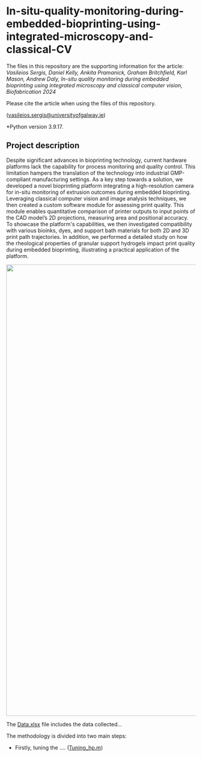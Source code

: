 # In-situ-quality-monitoring-during-embedded-bioprinting-using-integrated-microscopy-and-classical-CV

The files in this repository are the supporting information for the article: _Vasileios Sergis, Daniel Kelly, Ankita Pramanick, Graham Britchfield, Karl Mason, Andrew Daly, In-situ quality monitoring during embedded bioprinting using integrated microscopy and classical computer vision, Biofabrication 2024_

Please cite the article when using the files of this repository. 

(vasileios.sergis@universityofgalway.ie) 

*Python version 3.9.17.

## Project description
Despite significant advances in bioprinting technology, current hardware platforms lack the capability for process monitoring and quality control. This limitation hampers the translation of the technology into industrial GMP-compliant manufacturing settings. As a key step towards a solution, we developed a novel bioprinting platform integrating a high-resolution camera for in-situ monitoring of extrusion outcomes during embedded bioprinting. Leveraging classical computer vision and image analysis techniques, we then created a custom software module for assessing print quality. This module enables quantitative comparison of printer outputs to input points of the CAD model’s 2D projections, measuring area and positional accuracy. To showcase the platform's capabilities, we then investigated compatibility with various bioinks, dyes, and support bath materials for both 2D and 3D print path trajectories. In addition, we performed a detailed study on how the rheological properties of granular support hydrogels impact print quality during embedded bioprinting, illustrating a practical application of the platform.
  
</h5>  
<p align="center">
<img src="Bioprinting hardware with real-time quality-monitoring.png" width="900" height="1200"> 
</p>

The [Data.xlsx](Training/Data.xlsx) file includes the data collected...

The methodology is divided into two main steps:
* Firstly, tuning the .... ([Tuning_hp.m](Training/Tuning_hp.m)) 
